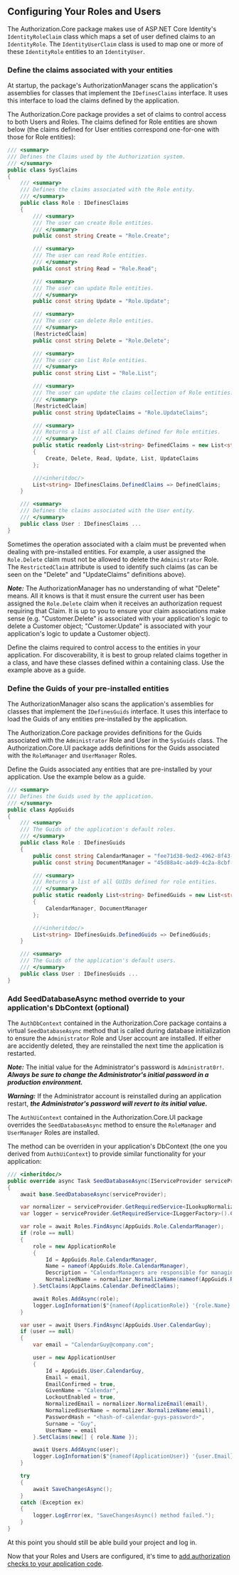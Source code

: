 ## Configuring Your Roles and Users

The Authorization.Core package makes use of ASP.NET Core Identity's `IdentityRoleClaim` class which
maps a set of user defined claims to an `IdentityRole`. The `IdentityUserClaim` class is used to 
map one or more of these `IdentityRole` entities to an `IdentityUser`.

### Define the claims associated with your entities

At startup, the package's AuthorizationManager scans the application's assemblies for classes that implement 
the `IDefinesClaims` interface. It uses this interface to load the claims defined by the application.

The Authorization.Core package provides a set of claims to control access to both Users and Roles. The claims 
defined for Role entities are shown below (the claims defined for User entities correspond one-for-one with 
those for Role entities):

```csharp
/// <summary>
/// Defines the Claims used by the Authorization system.
/// </summary>
public class SysClaims
{
    /// <summary>
    /// Defines the claims associated with the Role entity.
    /// </summary>
    public class Role : IDefinesClaims
    {
        /// <summary>
        /// The user can create Role entities.
        /// </summary>
        public const string Create = "Role.Create";

        /// <summary>
        /// The user can read Role entities.
        /// </summary>
        public const string Read = "Role.Read";

        /// <summary>
        /// The user can update Role entities.
        /// </summary>
        public const string Update = "Role.Update";

        /// <summary>
        /// The user can delete Role entities.
        /// </summary>
        [RestrictedClaim]
        public const string Delete = "Role.Delete";

        /// <summary>
        /// The user can list Role entities.
        /// </summary>
        public const string List = "Role.List";

        /// <summary>
        /// The user can update the claims collection of Role entities.
        /// </summary>
        [RestrictedClaim]
        public const string UpdateClaims = "Role.UpdateClaims";

        /// <summary>
        /// Returns a list of all Claims defined for Role entities.
        /// </summary>
        public static readonly List<string> DefinedClaims = new List<string>
        {
            Create, Delete, Read, Update, List, UpdateClaims
        };

        ///<inheritdoc/>
        List<string> IDefinesClaims.DefinedClaims => DefinedClaims;
    }

    /// <summary>
    /// Defines the claims associated with the User entity.
    /// </summary>
    public class User : IDefinesClaims ...
}
```

Sometimes the operation associated with a claim must be prevented when dealing with pre-installed entities. For 
example, a user assigned the `Role.Delete` claim must not be allowed to delete the `Administrator` Role. 
The `RestrictedClaim` attribute is used to identify such claims (as can be seen on the "Delete" and 
"UpdateClaims" definitions above).

**_Note:_** The AuthorizationManager has no understanding of what "Delete" means. All it knows is that it 
must ensure the current user has been assigned the `Role.Delete` claim when it receives an authorization 
request requiring that Claim. It is up to you to ensure your claim associations make sense (e.g. "Customer.Delete" 
is associated with your application's logic to delete a Customer object; "Customer.Update" is associated with your 
application's logic to update a Customer object).

Define the claims required to control access to the entities in your application. For discoverability, it is best 
to group related claims together in a class, and have these classes defined within a containing class. Use the 
example above as a guide.

### Define the Guids of your pre-installed entities

The AuthorizationManager also scans the application's assemblies for classes that implement the `IDefinesGuids` 
interface. It uses this interface to load the Guids of any entities pre-installed by the application.

The Authorization.Core package provides definitions for the Guids associated with the `Administrator` Role 
and User in the `SysGuids` class. The Authorization.Core.UI package adds definitions for the Guids 
associated with the `RoleManager` and `UserManager` Roles.

Define the Guids associated any entities that are pre-installed by your application. Use the example below as 
a guide.

```csharp
/// <summary>
/// Defines the Guids used by the application.
/// </summary>
public class AppGuids
{
    /// <summary>
    /// The Guids of the application's default roles.
    /// </summary>
    public class Role : IDefinesGuids
    {
        public const string CalendarManager = "fee71d38-9ed2-4962-8f43-8cd48678c65e";
        public const string DocumentManager = "45d88a4c-a4d9-4c2a-8cbf-38c883ff6130";

        /// <summary>
        /// Returns a list of all GUIDs defined for role entities.
        /// </summary>
        public static readonly List<string> DefinedGuids = new List<string>
        {
            CalendarManager, DocumentManager
        };

        ///<inheritdoc/>
        List<string> IDefinesGuids.DefinedGuids => DefinedGuids;
    }

    /// <summary>
    /// The Guids of the application's default users.
    /// </summary>
    public class User : IDefinesGuids ...
}
```

### Add SeedDatabaseAsync method override to your application's DbContext (optional)

The `AuthDbContext` contained in the Authorization.Core package contains a virtual `SeedDatabaseAsync` 
method that is called during database initialization to ensure the `Administrator` Role and User account 
are installed. If either are accidently deleted, they are reinstalled the next time the application is restarted.

_**Note:**_ The initial value for the Administrator's password is `Administrat0r!`. 
_**Always be sure to change the Administrator's initial password in a production environment.**_

_**Warning:**_ If the Administrator account is reinstalled during an application restart, 
_**the Administrator's password will revert to its initial value.**_

The `AuthUiContext` contained in the Authorization.Core.UI package overrides the `SeedDatabaseAsync` method 
to ensure the `RoleManager` and `UserManager` Roles are installed.

The method can be overriden in your application's DbContext (the one you derived from `AuthUiContext`) to 
provide similar functionality for your application:

```csharp
/// <inheritdoc/>
public override async Task SeedDatabaseAsync(IServiceProvider serviceProvider)
{
    await base.SeedDatabaseAsync(serviceProvider);

    var normalizer = serviceProvider.GetRequiredService<ILookupNormalizer>();
    var logger = serviceProvider.GetRequiredService<ILoggerFactory>().CreateLogger<ApplicationDbContext>();

    var role = await Roles.FindAsync(AppGuids.Role.CalendarManager);
    if (role == null)
    {
        role = new ApplicationRole
        {
            Id = AppGuids.Role.CalendarManager,
            Name = nameof(AppGuids.Role.CalendarManager),
            Description = "CalendarManagers are responsible for managing the company's calendar.",
            NormalizedName = normalizer.NormalizeName(nameof(AppGuids.Role.CalendarManager))
        }.SetClaims(AppClaims.Calendar.DefinedClaims);

        await Roles.AddAsync(role);
        logger.LogInformation($"{nameof(ApplicationRole)} '{role.Name}' has been created.");
    }

    var user = await Users.FindAsync(AppGuids.User.CalendarGuy);
    if (user == null)
    {
        var email = "CalendarGuy@company.com";

        user = new ApplicationUser
        {
            Id = AppGuids.User.CalendarGuy,
            Email = email,
            EmailConfirmed = true,
            GivenName = "Calendar",
            LockoutEnabled = true,
            NormalizedEmail = normalizer.NormalizeEmail(email),
            NormalizedUserName = normalizer.NormalizeName(email),
            PasswordHash = "<hash-of-calendar-guys-password>",
            Surname = "Guy",
            UserName = email
        }.SetClaims(new[] { role.Name });

        await Users.AddAsync(user);
        logger.LogInformation($"{nameof(ApplicationUser)} '{user.Email}' has been created.");
    }

    try
    {
        await SaveChangesAsync();
    }
    catch (Exception ex)
    {
        logger.LogError(ex, "SaveChangesAsync() method failed.");
    }
}
```

At this point you should still be able build your project and log in.

Now that your Roles and Users are configured, it's time to 
[add authorization checks to your application code](Enforcing-Authorization.md).